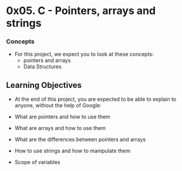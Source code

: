# 0x05. C - Pointers, arrays and strings

### Concepts
* For this project, we expect you to look at these concepts:
    * pointers and arrays
    * Data Structures

## Learning Objectives
* At the end of this project, you are expected to be able to explain to anyone, without the help of Google:

* What are pointers and how to use them
* What are arrays and how to use them
* What are the differences between pointers and arrays
* How to use strings and how to manipulate them
* Scope of variables
